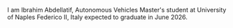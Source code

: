 I am Ibrahim Abdellatif,  Autonomous Vehicles Master's student at University of Naples Federico II, Italy expected to graduate in June 2026.
